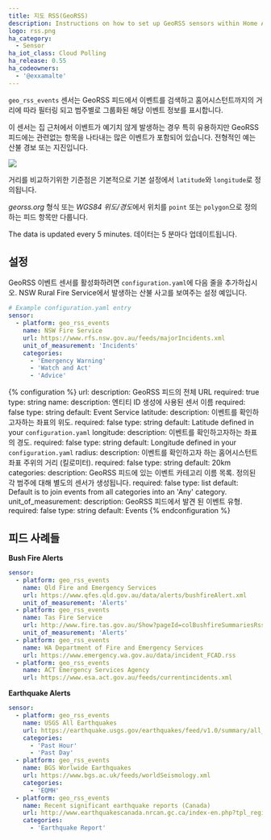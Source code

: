 ```yaml
---
title: 지도 RSS(GeoRSS)
description: Instructions on how to set up GeoRSS sensors within Home Assistant.
logo: rss.png
ha_category:
  - Sensor
ha_iot_class: Cloud Polling
ha_release: 0.55
ha_codeowners:
  - '@exxamalte'
---
```


`geo_rss_events` 센서는 GeoRSS 피드에서 이벤트를 검색하고 홈어시스턴트까지의 거리에 따라 필터링 되고 범주별로 그룹화된 해당 이벤트 정보를 표시합니다.

이 센서는 집 근처에서 이벤트가 예기치 않게 발생하는 경우 특히 유용하지만 GeoRSS 피드에는 관련없는 항목을 나타내는 많은 이벤트가 포함되어 있습니다. 전형적인 예는 산불 경보 또는 지진입니다.

<p class='img'>
  <img src='{{site_root}}/images/screenshots/geo-rss-incidents-group-screenshot.png' />
</p>

거리를 비교하기위한 기준점은 기본적으로 기본 설정에서 `latitude`와 `longitude`로 정의됩니다.

*georss.org* 형식 또는 *WGS84 위도/경도*에서 위치를 `point` 또는 `polygon`으로 정의하는 피드 항목만 다룹니다. 

The data is updated every 5 minutes.
데이터는 5 분마다 업데이트됩니다.

## 설정

GeoRSS 이벤트 센서를 활성화하려면 `configuration.yaml`에 다음 줄을 추가하십시오. NSW Rural Fire Service에서 발생하는 산불 사고를 보여주는 설정 예입니다.

```yaml
# Example configuration.yaml entry
sensor:
  - platform: geo_rss_events
    name: NSW Fire Service
    url: https://www.rfs.nsw.gov.au/feeds/majorIncidents.xml
    unit_of_measurement: 'Incidents'
    categories:
      - 'Emergency Warning'
      - 'Watch and Act'
      - 'Advice'
```

{% configuration %}
url:
  description: GeoRSS 피드의 전체 URL
  required: true
  type: string
name:
  description: 엔티티 ID 생성에 사용된 센서 이름
  required: false
  type: string
  default: Event Service
latitude:
  description: 이벤트를 확인하고자하는 좌표의 위도.
  required: false
  type: string
  default: Latitude defined in your `configuration.yaml`
longitude:
  description: 이벤트를 확인하고자하는 좌표의 경도.
  required: false
  type: string
  default: Longitude defined in your `configuration.yaml`
radius:
  description: 이벤트를 확인하고자 하는 홈어시스턴트 좌표 주위의 거리 (킬로미터).
  required: false
  type: string
  default: 20km
categories:
  description: GeoRSS 피드에 있는 이벤트 카테고리 이름 목록. 정의된 각 범주에 대해 별도의 센서가 생성됩니다.
  required: false
  type: list
  default: Default is to join events from all categories into an 'Any' category. 
unit_of_measurement:
  description: GeoRSS 피드에서 발견 된 이벤트 유형.
  required: false
  type: string
  default: Events
{% endconfiguration %}

## 피드 사례들

**Bush Fire Alerts**

```yaml
sensor:
  - platform: geo_rss_events
    name: Qld Fire and Emergency Services
    url: https://www.qfes.qld.gov.au/data/alerts/bushfireAlert.xml
    unit_of_measurement: 'Alerts'
  - platform: geo_rss_events
    name: Tas Fire Service
    url: http://www.fire.tas.gov.au/Show?pageId=colBushfireSummariesRss
    unit_of_measurement: 'Alerts'
  - platform: geo_rss_events
    name: WA Department of Fire and Emergency Services
    url: https://www.emergency.wa.gov.au/data/incident_FCAD.rss
  - platform: geo_rss_events
    name: ACT Emergency Services Agency
    url: https://www.esa.act.gov.au/feeds/currentincidents.xml
```


**Earthquake Alerts**

```yaml
sensor:
  - platform: geo_rss_events
    name: USGS All Earthquakes
    url: https://earthquake.usgs.gov/earthquakes/feed/v1.0/summary/all_day.atom
    categories:
      - 'Past Hour'
      - 'Past Day'
  - platform: geo_rss_events
    name: BGS Worlwide Earthquakes
    url: https://www.bgs.ac.uk/feeds/worldSeismology.xml
    categories:
      - 'EQMH'
  - platform: geo_rss_events
    name: Recent significant earthquake reports (Canada)
    url: http://www.earthquakescanada.nrcan.gc.ca/index-en.php?tpl_region=canada&tpl_output=rss
    categories:
      - 'Earthquake Report'
```
